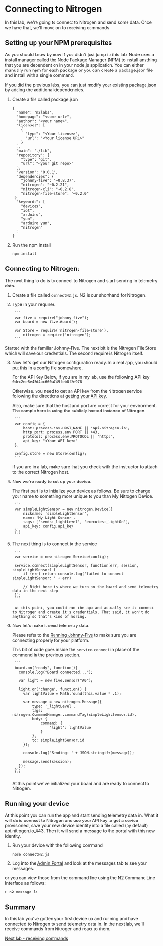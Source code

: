 # Connecting to Nitrogen

In this lab, we're going to connect to Nitrogen and send some data. Once we have that, we'll move on to receiving commands 

## Setting up your NPM prerequisites 

As you should know by now if you didn't just jump to this lab, Node uses a install manager called the Node Package Manager (NPM) to install anything that you are dependent on in your node.js application. You can either manually run npm for each package or you can create a package.json file and install with a single command. 

If you did the previous labs, you can just modify your existing package.json by adding the additional dependencies. 

1. Create a file called package.json
    
    ```
    {
      "name": "n2labs",
      "homepage": "<some url>",
      "author": "<your name>",
      "licenses": [
        {
          "type": "<Your license>",
          "url": "<Your license URL>"
        }
      ],
      "main": "./lib",
      "repository": {
        "type": "git",
        "url": "<your git repo>"
      },
      "version": "0.0.1",
      "dependencies": {
        "johnny-five": "~0.8.37",
        "nitrogen": "~0.2.21",
        "nitrogen-cli": "~0.2.8",
        "nitrogen-file-store": "~0.2.0"
     },
      "keywords": [
        "devices",
        "iot",
        "arduino",
        "yun",
        "arduino yun", 
        "nitrogen"
      ]
    }
    ```

2. Run the npm install 

    `npm install`

## Connecting to Nitrogen:

The next thing to do is to connect to Nitrogen and start sending in telemetry data. 

1. Create a file called `connectN2.js`. N2 is our shorthand for Nitrogen. 
2. Type in your requires

        ```
        var five = require("johnny-five");
        var board = new five.Board();

        var Store = require('nitrogen-file-store'),
            nitrogen = require('nitrogen');
        ```

Started with the familiar Johnny-Five. The next bit is the Nitrogen File Store which will save our credentials. The second require is Nitrogen itself. 

3. Now let's get our Nitrogen configuration ready. 
In a real app, you should put this in a config file somewhere. 

    For the API Key Below, if you are in my lab, use the following API key
    `0dec2ee8e45d4bc660a749feb8f2e978`
    
    Otherwise, you need to get an API key from the Nitrogen service following the directions at [getting your API key](./gettingyourapikey.md). 
    
    Also, make sure that the host and port are correct for your environment. The sample here is using the publicly hosted instance of Nitrogen. 

        ```
        var config = {
            host: process.env.HOST_NAME || 'api.nitrogen.io',
            http_port: process.env.PORT || 443,
            protocol: process.env.PROTOCOL || 'https',
            api_key: "<Your API key>"
        };

        config.store = new Store(config);
        ```

    If you are in a lab, make sure that you check with the instructor to attach to the correct Nitrogen host. 

4. Now we're ready to set up your device. 

    The first part is to initialize your device as follows. Be sure to change your name to something more unique to you than My Nitrogen Device. 

        ```
        var simpleLightSensor = new nitrogen.Device({
            nickname: 'simpleLightSensor',
            name: 'My Light Sensor',
            tags: ['sends:_lightLevel', 'executes:_lightOn'],
            api_key: config.api_key
        });
        ```

5. The next thing is to connect to the service

        ```
        var service = new nitrogen.Service(config);

        service.connect(simpleLightSensor, function(err, session, simpleLightSensor) {
            if (err) return console.log('failed to connect simpleLightSensor: ' + err);

            // Right here is where we turn on the board and send telemetry data in the next step
        });
        ```

        At this point, you could run the app and actually see it connect to Nitrogen and create it's credentials. That said, it won't do anything so that's kind of boring. 

3. Now let's make it send telemetry data. 

    Please refer to the [Running Johnny-Five](./runningjohnnyfive.md) to make sure you are connecting properly for your platform.  

    This bit of code goes inside the `service.connect` in place of the commend in the previous section. 

        ```
        board.on("ready", function(){
          console.log("Board connected...");

          var light = new five.Sensor("A0");

          light.on("change", function() {
            var lightValue = Math.round(this.value * .1);

            var message = new nitrogen.Message({
                type: '_lightLevel',
                tags: nitrogen.CommandManager.commandTag(simpleLightSensor.id),
                body: {
                    command: {
                        'light': lightValue 
                    }
                }, 
                to: simpleLightSensor.id
            });

            console.log("Sending: " + JSON.stringify(message));

            message.send(session);
          });      
        });
        ```

    At this point we've initialized your board and are ready to connect to Nitrogen. 


## Running your device

At this point you can run the app and start sending telemetry data in. What it will do is connect to Nitrogen and use your API key to get a device provisioned, save your new device identity into a file called (by default) api.nitrogen.io_443. Then it will send a message to the portal with this new identity. 

1. Run your device with the following command 

    `node connectN2.js`

2. Log into the [Admin Portal](https://admin.nitrogen.io) and look at the messages tab to see your messages. 

or you can view those from the command line using the N2 Command Line Interface as follows:

`> n2 message ls`

## Summary

In this lab you've gotten your first device up and running and have connected to Nitrogen to send telemetry data in. In the next lab, we'll receive commands from Nitrogen and react to them. 


[Next lab - receiving commands](./receive.md)

